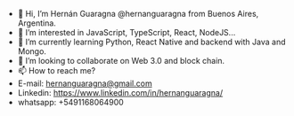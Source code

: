 - 👋 Hi, I’m Hernán Guaragna @hernanguaragna from Buenos Aires, Argentina.
- 👀 I’m interested in JavaScript, TypeScript, React, NodeJS...
- 🌱 I’m currently learning Python, React Native and backend with Java and Mongo.
- 💞️ I’m looking to collaborate on Web 3.0 and block chain.
- 📫 How to reach me? 
- E-mail: hernanguaragna@gmail.com
- Linkedin: https://www.linkedin.com/in/hernanguaragna/
- whatsapp: +5491168064900

<!---
hernanguaragna/hernanguaragna is a ✨ special ✨ repository because its `README.md` (this file) appears on your GitHub profile.
You can click the Preview link to take a look at your changes.
--->
